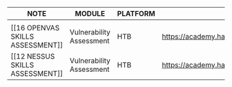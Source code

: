 
| NOTE                             | MODULE                   | PLATFORM | LINK TO LAB                                            |
| -------------------------------- | ------------------------ | -------- | ------------------------------------------------------ |
|                                  |                          |          |                                                        |
| [[16 OPENVAS SKILLS ASSESSMENT]] | Vulnerability Assessment | HTB      | https://academy.hackthebox.com/module/108/section/1516 |
| [[12 NESSUS SKILLS ASSESSMENT]]  | Vulnerability Assessment | HTB      | https://academy.hackthebox.com/module/108/section/1233 |


